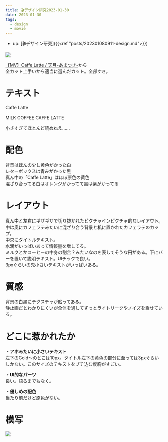 ```yaml
---
title: 🎬デザイン研究2023-01-30
date: 2023-01-30
tags:
  - design
  - movie
---
```


- up: [🎬デザイン研究]({{<ref "posts/202301080911-design.md">}})

![](https://www.alinco.shop/wp-content/uploads/2023/01/【MV】Caffe-Latte-_-天月-あまつき-1-54-screenshot.png)

[【MV】Caffe Latte / 天月-あまつき-](https://youtu.be/_hWAttnU69o)から  
全カット上手いから適当に選んだカット。全部すき。

# テキスト
Caffe Latte  

MILK 
COFFEE 
CAFFE LATTE  

小さすぎてほとんど読めねえ…… 

# 配色
背景はほんの少し黄色がかった白  
レターボックスは青みがかった黒  
真ん中の「Caffe Latte」はほぼ原色の黄色  
混ざり合ってる白はオレンジがかってて黒は紫がかってる  

# レイアウト
真ん中と左右にギザギザで切り抜かれたピクチャインピクチャ的なレイアウト。  
中は奥にカフェラテみたいに混ざり合う背景と机に置かれたカフェラテのカップ。  
中央にタイトルテキスト。  
水滴がいっぱいあって情報量を増してる。  
ミルクとかコーヒーの中身の割合？みたいなのを表してそうな円がある。下にバーを置いて説明テキスト。UIチックで良い。  
3pxぐらいの鬼小さいテキストがいっぱいある。

# 質感
背景の白黒にテクスチャが貼ってある。  
静止画だとわかりにくいが全体を通してずっとライトリークやノイズを乗せている。  

# どこに惹かれたか
**・アホみたいに小さいテキスト**  
左下のGold～のとこは10px。タイトル左下の黄色の部分に至っては3pxぐらいしかない。このサイズのテキストをブチ込む度胸がすごい。  
  
**・UI的なパーツ**  
良い。語るまでもなく。

**・優しめの配色**  
当たり前だけど原色がない。  

# 模写
![](https://www.alinco.shop/wp-content/uploads/2023/01/2023-01-30.png)